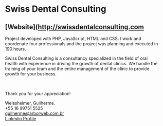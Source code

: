 Swiss Dental Consulting
===

[Website](http://swissdentalconsulting.com
---

Project developed with PHP, JavaScript, HTML and CSS. I work and coordenate four professionals and the project was planning and executed in 190 hours.

Swiss Dental Consulting is a consultancy specialized in the field of oral health with experience in driving the growth of dental clinics. We handle the training of your team and the entire management of the clinic to provide growth for your business.

<br /><br />Thank you for your appreciation!

Weissheimer, Guilherme.<br />
+55 16 99751 5525<br />
guilherme@arborweb.com.br<br />
[Linkedin Profile](https://www.linkedin.com/in/guilherme-weissheimer-400868131/?locale=en_US)